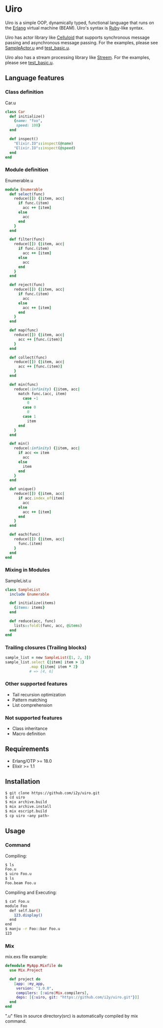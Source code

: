 # Uiro

Uiro is a simple OOP, dynamically typed, functional language that runs on the [Erlang](http://www.erlang.org) virtual machine (BEAM).
Uiro's syntax is [Ruby](https://www.ruby-lang.org)-like syntax.

Uiro has actor library like [Celluloid](https://github.com/celluloid/celluloid) that supports synchronous message passing and asynchronous message passing. For the examples, please see [SampleActor.u](https://github.com/i2y/uiro/blob/master/src/SampleActor.u) and [test_basic.u](https://github.com/i2y/uiro/blob/master/test/test_basic.u).

Uiro also has a stream processing library like [Streem](https://github.com/matz/streem). For the examples, please see [test_basic.u](https://github.com/i2y/uiro/blob/master/test/test_basic.u).

## Language features
### Class definition
Car.u
```ruby
class Car
  def initialize()
    {name: "foo",
     speed: 100}
  end

  def inspect()
    "Elixir.IO"::inspect(@name)
    "Elixir.IO"::inspect(@speed)
  end
end
```

### Module definition
Enumerable.u
```ruby
module Enumerable
  def select(func)
    reduce([]) {|item, acc|
      if func.(item)
        acc ++ [item]
      else
        acc
      end
    }
  end

  def filter(func)
    reduce([]) {|item, acc|
      if func.(item)
        acc ++ [item]
      else
        acc
      end
    }
  end

  def reject(func)
    reduce([]) {|item, acc|
      if func.(item)
        acc
      else
        acc ++ [item]
      end
    }
  end

  def map(func)
    reduce([]) {|item, acc|
      acc ++ [func.(item)]
    }
  end

  def collect(func)
    reduce([]) {|item, acc|
      acc ++ [func.(item)]
    }
  end

  def min(func)
    reduce(:infinity) {|item, acc|
      match func.(acc, item)
        case -1
          0
        case 0
          0
        case 1
          item
      end
    }
  end

  def min()
    reduce(:infinity) {|item, acc|
      if acc <= item
        acc
      else
        item
      end
    }
  end

  def unique()
    reduce([]) {|item, acc|
      if acc.index_of(item)
        acc
      else
        acc ++ [item]
      end
    }
  end

  def each(func)
    reduce([]) {|item, acc|
      func.(item)
    }
  end
end
```

### Mixing in Modules
SampleList.u
```ruby
class SampleList
  include Enumerable

  def initialize(items)
    {items: items}
  end

  def reduce(acc, func)
    lists::foldl(func, acc, @items)
  end
end
```

### Trailing closures (Trailing blocks)
```ruby
sample_list = new SampleList([1, 2, 3])
sample_list.select {|item| item > 1}
           .map {|item| item * 2}
           # => [4, 6]
```

### Other supported features
- Tail recursion optimization
- Pattern matching
- List comprehension

### Not supported features
- Class inheritance
- Macro definition

## Requirements
- Erlang/OTP >= 18.0
- Elixir >= 1.1

## Installation
```sh
$ git clone https://github.com/i2y/uiro.git
$ cd uiro
$ mix archive.build
$ mix archive.install
$ mix escript.build
$ cp uiro <any path>
```

## Usage
### Command
Compiling:
```sh
$ ls
Foo.u
$ uiro Foo.u
$ ls
Foo.beam Foo.u
```

Compiling and Executing:
```sh
$ cat Foo.u
module Foo
  def self.bar()
    123.display()
  end
end
$ manju -r Foo::bar Foo.u
123
```

### Mix
mix.exs file example:
```elixir
defmodule MyApp.Mixfile do
  use Mix.Project

  def project do
    [app: :my_app,
     version: "1.0.0",
     compilers: [:uiro|Mix.compilers],
     deps: [{:uiro, git: "https://github.com/i2y/uiro.git"}]]
  end
end
```
".u" files in source directory(src) is automatically compiled by mix command.
